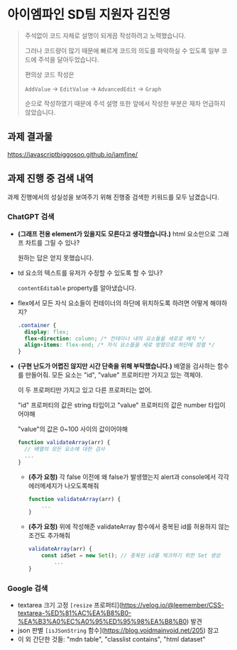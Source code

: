 # 아이엠파인 SD팀 지원자 김진영

> 주석없이 코드 자체로 설명이 되게끔 작성하려고 노력했습니다.
> 
> 그러나 코드량이 많기 때문에 빠르게 코드의 의도를 파악하실 수 있도록 일부 코드에 주석을 달아두었습니다.
> 
> 편의상 코드 작성은
> 
> `AddValue` -> `EditValue` -> `AdvancedEdit` -> `Graph`
> 
> 순으로 작성하였기 때문에 주석 설명 또한 앞에서 작성한 부분은 재차 언급하지 않았습니다.

## 과제 결과물

https://javascriptbiggosoo.github.io/iamfine/

## 과제 진행 중 검색 내역

과제 진행에서의 성실성을 보여주기 위해 진행중 검색한 키워드를 모두 남겼습니다.

### **ChatGPT 검색**

- **(그래프 전용 element가 있을지도 모른다고 생각했습니다.)** html 요소만으로 그래프 차트를 그릴 수 있나?

  원하는 답은 얻지 못했습니다.
- td 요소의 텍스트를 유저가 수정할 수 있도록 할 수 있나?

  `contentEditable` property를 알아냈습니다.
- flex에서 모든 자식 요소들이 컨테이너의 하단에 위치하도록 하려면 어떻게 해야하지?
  ```css
  .container {
    display: flex;
    flex-direction: column; /* 컨테이너 내의 요소들을 세로로 배치 */
    align-items: flex-end; /* 자식 요소들을 세로 방향으로 하단에 정렬 */
  }
  ```
- **(구현 난도가 어렵진 않지만 시간 단축을 위해 부탁했습니다.)** 배열을 검사하는 함수를 만들어줘.
  모든 요소는 "id", "value" 프로퍼티만 가지고 있는 객체야.
  
  이 두 프로퍼티만 가지고 있고 다른 프로퍼티는 없어.

  "id" 프로퍼티의 값은 string 타입이고 "value" 프로퍼티의 값은 number 타입이어야해

  "value"의 값은 0~100 사이의 값이어야해

  ```jsx
  function validateArray(arr) {
  	// 배열의 모든 요소에 대한 검사
  	...
  }
  ```

  - **(추가 요청)** 각 false 이전에 왜 false가 발생했는지 alert과 console에서 각각 에러메세지가 나오도록해줘
    ```jsx
    function validateArray(arr) {
    	...
    }
    ```
  - **(추가 요청)** 위에 작성해준 validateArray 함수에서 중복된 id를 허용하지 않는 조건도 추가해줘
    ```jsx
    validateArray(arr) {
        const idSet = new Set(); // 중복된 id를 체크하기 위한 Set 생성
    		...
    }
    ```

### **Google 검색**

- textarea 크기 고정
  `[resize` 프로퍼티](https://velog.io/@leemember/CSS-textarea-%ED%81%AC%EA%B8%B0-%EA%B3%A0%EC%A0%95%ED%95%98%EA%B8%B0) 발견
- json 판별
  `[isJSonString` 함수](https://blog.voidmainvoid.net/205) 참고
- 이 외 간단한 것들: "mdn table", "classlist contains", "html dataset"
